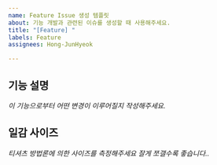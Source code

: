 ```yaml
---
name: Feature Issue 생성 템플릿
about: 기능 개발과 관련된 이슈를 생성할 때 사용해주세요.
title: "[Feature] "
labels: Feature
assignees: Hong-JunHyeok

---
```


## 기능 설명
_이 기능으로부터 어떤 변경이 이루어질지 작성해주세요._

## 일감 사이즈 
_티셔츠 방법론에 의한 사이즈를 측정해주세요 잘게 쪼갤수록 좋습니다.._
